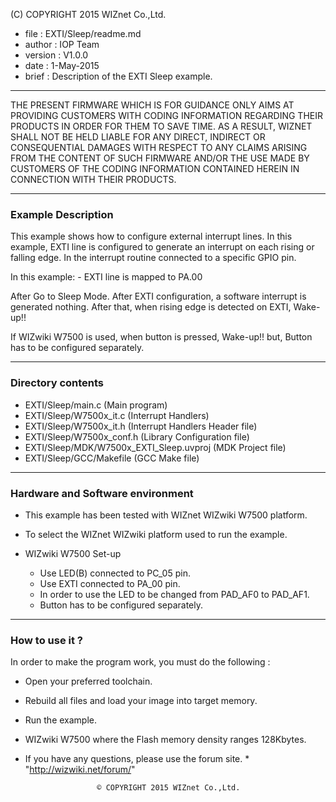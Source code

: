(C) COPYRIGHT 2015 WIZnet Co.,Ltd.

   * file : EXTI/Sleep/readme.md
   * author : IOP Team
   * version : V1.0.0
   * date : 1-May-2015
   * brief : Description of the EXTI Sleep example.
    
---

THE PRESENT FIRMWARE WHICH IS FOR GUIDANCE ONLY AIMS AT PROVIDING CUSTOMERS WITH CODING INFORMATION REGARDING THEIR PRODUCTS IN ORDER FOR THEM TO SAVE TIME. AS A RESULT, WIZNET SHALL NOT BE HELD LIABLE FOR ANY DIRECT, INDIRECT OR CONSEQUENTIAL DAMAGES WITH RESPECT TO ANY CLAIMS ARISING FROM THE CONTENT OF SUCH FIRMWARE AND/OR THE USE MADE BY CUSTOMERS OF THE CODING INFORMATION CONTAINED HEREIN IN CONNECTION WITH THEIR PRODUCTS.

---

### Example Description

This example shows how to configure external interrupt lines. In this example, EXTI line is configured to generate an interrupt on each rising or falling edge. In the interrupt routine connected to a specific GPIO pin.

In this example: - EXTI line is mapped to PA.00

After Go to Sleep Mode. After EXTI configuration, a software interrupt is generated nothing. After that, when rising edge is detected on EXTI, Wake-up!!

If WIZwiki W7500 is used, when button is pressed, Wake-up!! but, Button has to be configured separately.

---

### Directory contents

   * EXTI/Sleep/main.c (Main program)
   * EXTI/Sleep/W7500x_it.c (Interrupt Handlers)
   * EXTI/Sleep/W7500x_it.h (Interrupt Handlers Header file)
   * EXTI/Sleep/W7500x_conf.h (Library Configuration file)
   * EXTI/Sleep/MDK/W7500x_EXTI_Sleep.uvproj (MDK Project file)
   * EXTI/Sleep/GCC/Makefile (GCC Make file)
    
---

### Hardware and Software environment

   * This example has been tested with WIZnet WIZwiki W7500 platform.
   * To select the WIZnet WIZwiki platform used to run the example.

 * WIZwiki W7500 Set-up

    * Use LED(B) connected to PC_05 pin.
    * Use EXTI connected to PA_00 pin.
    * In order to use the LED to be changed from PAD_AF0 to PAD_AF1.
    * Button has to be configured separately.

---

### How to use it ?

In order to make the program work, you must do the following :

   * Open your preferred toolchain.
   * Rebuild all files and load your image into target memory.
   * Run the example.
   * WIZwiki W7500 where the Flash memory density ranges 128Kbytes.
   * If you have any questions, please use the forum site.
         * "http://wizwiki.net/forum/"

                         © COPYRIGHT 2015 WIZnet Co.,Ltd.
